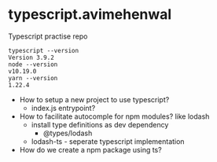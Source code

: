 # typescript.avimehenwal

Typescript practise repo

```
typescript --version
Version 3.9.2
node --version
v10.19.0
yarn --version
1.22.4
```

* How to setup a new project to use typescript?
  * index.js entrypoint?
* How to facilitate autocomple for npm modules? like lodash
  * install type definitions as dev dependency
    * @types/lodash
  * lodash-ts - seperate typescript implementation
* How do we create a npm package using ts?